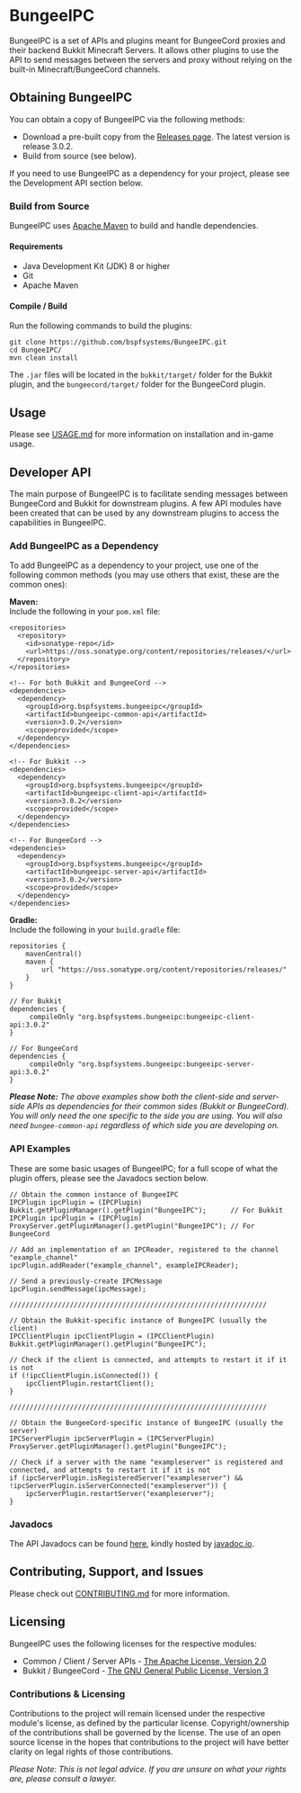 # BungeeIPC

BungeeIPC is a set of APIs and plugins meant for BungeeCord proxies and their backend Bukkit Minecraft Servers. It allows other plugins to use the API to send messages between the servers and proxy without relying on the built-in Minecraft/BungeeCord channels.

## Obtaining BungeeIPC

You can obtain a copy of BungeeIPC via the following methods:
- Download a pre-built copy from the [Releases page](https://github.com/bspfsystems/BungeeIPC/releases/latest/). The latest version is release 3.0.2.
- Build from source (see below).

If you need to use BungeeIPC as a dependency for your project, please see the Development API section below.

### Build from Source

BungeeIPC uses [Apache Maven](https://maven.apache.org/) to build and handle dependencies.

#### Requirements

- Java Development Kit (JDK) 8 or higher
- Git
- Apache Maven

#### Compile / Build

Run the following commands to build the plugins:
```
git clone https://github.com/bspfsystems/BungeeIPC.git
cd BungeeIPC/
mvn clean install
```

The `.jar` files will be located in the `bukkit/target/` folder for the Bukkit plugin, and the `bungeecord/target/` folder for the BungeeCord plugin.

## Usage

Please see [USAGE.md](USAGE.md) for more information on installation and in-game usage.

## Developer API

The main purpose of BungeeIPC is to facilitate sending messages between BungeeCord and Bukkit for downstream plugins. A few API modules have been created that can be used by any downstream plugins to access the capabilities in BungeeIPC.

### Add BungeeIPC as a Dependency

To add BungeeIPC as a dependency to your project, use one of the following common methods (you may use others that exist, these are the common ones):

**Maven:**<br />
Include the following in your `pom.xml` file:<br />
```
<repositories>
  <repository>
    <id>sonatype-repo</id>
    <url>https://oss.sonatype.org/content/repositories/releases/</url>
  </repository>
</repositories>

<!-- For both Bukkit and BungeeCord -->
<dependencies>
  <dependency>
    <groupId>org.bspfsystems.bungeeipc</groupId>
    <artifactId>bungeeipc-common-api</artifactId>
    <version>3.0.2</version>
    <scope>provided</scope>
  </dependency>
</dependencies>

<!-- For Bukkit -->
<dependencies>
  <dependency>
    <groupId>org.bspfsystems.bungeeipc</groupId>
    <artifactId>bungeeipc-client-api</artifactId>
    <version>3.0.2</version>
    <scope>provided</scope>
  </dependency>
</dependencies>

<!-- For BungeeCord -->
<dependencies>
  <dependency>
    <groupId>org.bspfsystems.bungeeipc</groupId>
    <artifactId>bungeeipc-server-api</artifactId>
    <version>3.0.2</version>
    <scope>provided</scope>
  </dependency>
</dependencies>
```

**Gradle:**<br />
Include the following in your `build.gradle` file:<br />
```
repositories {
    mavenCentral()
    maven {
        url "https://oss.sonatype.org/content/repositories/releases/"
    }
}

// For Bukkit
dependencies {
     compileOnly "org.bspfsystems.bungeeipc:bungeeipc-client-api:3.0.2"
}

// For BungeeCord
dependencies {
     compileOnly "org.bspfsystems.bungeeipc:bungeeipc-server-api:3.0.2"
}
```

_**Please Note:** The above examples show both the client-side and server-side APIs as dependencies for their common sides (Bukkit or BungeeCord). You will only need the one specific to the side you are using. You will also need `bungee-common-api` regardless of which side you are developing on._

### API Examples

These are some basic usages of BungeeIPC; for a full scope of what the plugin offers, please see the Javadocs section below.
```
// Obtain the common instance of BungeeIPC
IPCPlugin ipcPlugin = (IPCPlugin) Bukkit.getPluginManager().getPlugin("BungeeIPC");      // For Bukkit
IPCPlugin ipcPlugin = (IPCPlugin) ProxyServer.getPluginManager().getPlugin("BungeeIPC"); // For BungeeCord

// Add an implementation of an IPCReader, registered to the channel "example_channel"
ipcPlugin.addReader("example_channel", exampleIPCReader);

// Send a previously-create IPCMessage
ipcPlugin.sendMessage(ipcMessage);

////////////////////////////////////////////////////////////////

// Obtain the Bukkit-specific instance of BungeeIPC (usually the client)
IPCClientPlugin ipcClientPlugin = (IPCClientPlugin) Bukkit.getPluginManager().getPlugin("BungeeIPC");

// Check if the client is connected, and attempts to restart it if it is not
if (!ipcClientPlugin.isConnected()) {
    ipcClientPlugin.restartClient();
}

////////////////////////////////////////////////////////////////

// Obtain the BungeeCord-specific instance of BungeeIPC (usually the server)
IPCServerPlugin ipcServerPlugin = (IPCServerPlugin) ProxyServer.getPluginManager().getPlugin("BungeeIPC");

// Check if a server with the name "exampleserver" is registered and connected, and attempts to restart it if it is not
if (ipcServerPlugin.isRegisteredServer("exampleserver") && !ipcServerPlugin.isServerConnected("exampleserver")) {
    ipcServerPlugin.restartServer("exampleserver");
}
```

### Javadocs

The API Javadocs can be found [here](https://bspfsystems.org/docs/bungeeipc/), kindly hosted by [javadoc.io](https://javadoc.io/).

## Contributing, Support, and Issues

Please check out [CONTRIBUTING.md](CONTRIBUTING.md) for more information.

## Licensing

BungeeIPC uses the following licenses for the respective modules:
- Common / Client / Server APIs - [The Apache License, Version 2.0](https://apache.org/licenses/LICENSE-2.0.html)
- Bukkit / BungeeCord - [The GNU General Public License, Version 3](https://www.gnu.org/licenses/gpl-3.0.en.html)

### Contributions & Licensing

Contributions to the project will remain licensed under the respective module's license, as defined by the particular license. Copyright/ownership of the contributions shall be governed by the license. The use of an open source license in the hopes that contributions to the project will have better clarity on legal rights of those contributions.

_Please Note: This is not legal advice. If you are unsure on what your rights are, please consult a lawyer._
